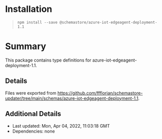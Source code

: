 # Installation
> `npm install --save @schemastore/azure-iot-edgeagent-deployment-1.1`

# Summary
This package contains type definitions for azure-iot-edgeagent-deployment-1.1.

## Details
Files were exported from https://github.com/ffflorian/schemastore-updater/tree/main/schemas/azure-iot-edgeagent-deployment-1.1.

## Additional Details
* Last updated: Mon, Apr 04, 2022, 11:03:18 GMT
* Dependencies: none
